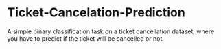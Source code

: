 # Ticket-Cancelation-Prediction
A  simple binary classification task on a ticket cancellation dataset, where you have to predict if the ticket will be cancelled or not.
